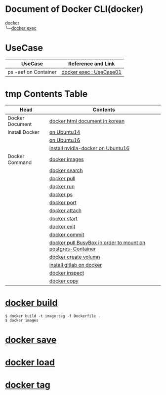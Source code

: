 # Document of Docker CLI(docker)
[docker](https://docs.docker.com/engine/reference/commandline/docker/)  
└─[docker exec](https://docs.docker.com/engine/reference/commandline/exec/)  

# UseCase
| UseCase              | Reference and Link                                                          |
|----------------------|-----------------------------------------------------------------------------|
| ps -aef on Container | [docker exec : UseCase01](02_Use_the_Docker_command_line/01_docker_exec.md) |

# tmp Contents Table
| Head            | Contents                                                                                                         |
|-----------------|------------------------------------------------------------------------------------------------------------------|
| Docker Document | [docker html document in korean](http://www.pyrasis.com/docker.html)                                             |
| Install Docker  | [on Ubuntu14](00_docker_command/00_install_docker/00_on_ubuntu14.md)                                             |
|                 | [on Ubuntu16](00_docker_command/00_install_docker/01_on_ubuntu16.md)                                             |
|                 | [install nvidia-docker on Ubuntu16](00_docker_command/00_install_docker/02_install_nvidia-docker_on_ubuntu16.md) |
| Docker Command  | [docker images](00_docker_command/01_docker_images.md)                                                           |
|                 | [docker search](00_docker_command/02_docker_search.md)                                                           |
|                 | [docker pull](00_docker_command/03_docker_pull.md)                                                               |
|                 | [docker run](00_docker_command/04_docker_run.md)                                                                 |
|                 | [docker ps](00_docker_command/05_docker_ps.md)                                                                   |
|                 | [docker port](00_docker_command/06_docker_port.md)                                                               |
|                 | [docker attach](00_docker_command/07_docker_attach.md)                                                           |
|                 | [docker start](00_docker_command/08_docker_start.md)                                                             |
|                 | [docker exit](00_docker_command/09_docker_exit.md)                                                               |
|                 | [docker commit](00_docker_command/10_docker_commit.md)                                                           |
|                 | [docker pull BusyBox in order to mount on postgres-Container](00_docker_command/11_BusyBox_on_docker.md)         |
|                 | [docker create volumn](00_docker_command/12_docker_volumn.md)                                                    |
|                 | [install gitlab on docker](00_docker_command/13_gitlab_ce_on_docker.md)                                          |
|                 | [docker inspect](00_docker_command/14_docker_inspect.md)                                                         |
|                 | [docker copy](00_docker_command/15_docker_cp.md)                                                                 |

# [docker build](00_docker_command/16_docker_build.md)
```{bash}
$ docker build -t image:tag -f Dockerfile .
$ docker images
```

# [docker save](00_docker_command/17_docker_save.md)
# [docker load](00_docker_command/18_docker_load.md)
# [docker tag](00_docker_command/19_docker_tag.md)

